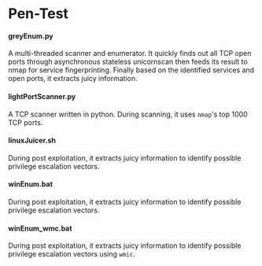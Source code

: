 # Pen-Test

#### greyEnum.py
A multi-threaded scanner and enumerator. It quickly finds out all TCP open ports through asynchronous stateless unicornscan then feeds its result to nmap for service fingerprinting. Finally based on the identified services and open ports, it extracts juicy information.

#### lightPortScanner.py
A TCP scanner written in python. During scanning, it uses `nmap`'s top 1000 TCP ports.

#### linuxJuicer.sh
During post exploitation, it extracts juicy information to identify possible privilege escalation vectors.

#### winEnum.bat
During post exploitation, it extracts juicy information to identify possible privilege escalation vectors.

#### winEnum_wmc.bat
During post exploitation, it extracts juicy information to identify possible privilege escalation vectors using `wmic`.
